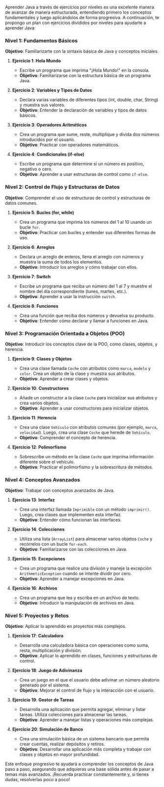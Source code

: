 Aprender Java a través de ejercicios por niveles es una excelente manera de avanzar de manera estructurada, entendiendo primero los conceptos fundamentales y luego aplicándolos de forma progresiva. A continuación, te propongo un plan con ejercicios divididos por niveles para ayudarte a aprender Java:

### **Nivel 1: Fundamentos Básicos**

**Objetivo**: Familiarizarte con la sintaxis básica de Java y conceptos iniciales.

1. **Ejercicio 1**: **Hola Mundo**
    
    - Escribe un programa que imprima "¡Hola Mundo!" en la consola.
    - **Objetivo**: Familiarizarse con la estructura básica de un programa Java.
2. **Ejercicio 2**: **Variables y Tipos de Datos**
    
    - Declara varias variables de diferentes tipos (int, double, char, String) y muestra sus valores.
    - **Objetivo**: Entender la declaración de variables y tipos de datos básicos.
3. **Ejercicio 3**: **Operadores Aritméticos**
    
    - Crea un programa que sume, reste, multiplique y divida dos números introducidos por el usuario.
    - **Objetivo**: Practicar con operadores matemáticos.
4. **Ejercicio 4**: **Condicionales (if-else)**
    
    - Escribe un programa que determine si un número es positivo, negativo o cero.
    - **Objetivo**: Aprender a usar estructuras de control como `if-else`.

### **Nivel 2: Control de Flujo y Estructuras de Datos**

**Objetivo**: Comprender el uso de estructuras de control y estructuras de datos comunes.

1. **Ejercicio 5**: **Bucles (for, while)**
    
    - Crea un programa que imprima los números del 1 al 10 usando un bucle `for`.
    - **Objetivo**: Practicar con bucles y entender sus diferentes formas de uso.
2. **Ejercicio 6**: **Arreglos**
    
    - Declara un arreglo de enteros, llena el arreglo con números y muestra la suma de todos los elementos.
    - **Objetivo**: Introducir los arreglos y cómo trabajar con ellos.
3. **Ejercicio 7**: **Switch**
    
    - Escribe un programa que reciba un número del 1 al 7 y muestre el nombre del día correspondiente (lunes, martes, etc.).
    - **Objetivo**: Aprender a usar la instrucción `switch`.
4. **Ejercicio 8**: **Funciones**
    
    - Crea una función que reciba dos números y devuelva su producto.
    - **Objetivo**: Entender cómo declarar y llamar a funciones en Java.

### **Nivel 3: Programación Orientada a Objetos (POO)**

**Objetivo**: Introducir los conceptos clave de la POO, como clases, objetos, y herencia.

1. **Ejercicio 9**: **Clases y Objetos**
    
    - Crea una clase llamada `Coche` con atributos como `marca`, `modelo` y `color`. Crea un objeto de la clase y muestra sus atributos.
    - **Objetivo**: Aprender a crear clases y objetos.
2. **Ejercicio 10**: **Constructores**
    
    - Añade un constructor a la clase `Coche` para inicializar sus atributos y crea varios objetos.
    - **Objetivo**: Aprender a usar constructores para inicializar objetos.
3. **Ejercicio 11**: **Herencia**
    
    - Crea una clase `Vehículo` con atributos comunes (por ejemplo, `marca`, `velocidad`). Luego, crea una clase `Coche` que herede de `Vehículo`.
    - **Objetivo**: Comprender el concepto de herencia.
4. **Ejercicio 12**: **Polimorfismo**
    
    - Sobrescribe un método en la clase `Coche` que imprima información diferente sobre el vehículo.
    - **Objetivo**: Practicar el polimorfismo y la sobrescritura de métodos.

### **Nivel 4: Conceptos Avanzados**

**Objetivo**: Trabajar con conceptos avanzados de Java.

1. **Ejercicio 13**: **Interfaz**
    
    - Crea una interfaz llamada `Imprimible` con un método `imprimir()`. Luego, crea clases que implementen esta interfaz.
    - **Objetivo**: Entender cómo funcionan las interfaces.
2. **Ejercicio 14**: **Colecciones**
    
    - Utiliza una lista (`ArrayList`) para almacenar varios objetos `Coche` y recórrelos con un bucle `for-each`.
    - **Objetivo**: Familiarizarse con las colecciones en Java.
3. **Ejercicio 15**: **Excepciones**
    
    - Crea un programa que realice una división y maneje la excepción `ArithmeticException` cuando se intente dividir por cero.
    - **Objetivo**: Aprender a manejar excepciones en Java.
4. **Ejercicio 16**: **Archivos**
    
    - Crea un programa que lea y escriba en un archivo de texto.
    - **Objetivo**: Introducir la manipulación de archivos en Java.

### **Nivel 5: Proyectos y Retos**

**Objetivo**: Aplicar lo aprendido en proyectos más complejos.

1. **Ejercicio 17**: **Calculadora**
    
    - Desarrolla una calculadora básica con operaciones como suma, resta, multiplicación y división.
    - **Objetivo**: Aplicar lo aprendido en clases, funciones y estructuras de control.
2. **Ejercicio 18**: **Juego de Adivinanza**
    
    - Crea un juego en el que el usuario debe adivinar un número aleatorio generado por el sistema.
    - **Objetivo**: Mejorar el control de flujo y la interacción con el usuario.
3. **Ejercicio 19**: **Gestor de Tareas**
    
    - Desarrolla una aplicación que permita agregar, eliminar y listar tareas. Utiliza colecciones para almacenar las tareas.
    - **Objetivo**: Aprender a manejar listas y operaciones más complejas.
4. **Ejercicio 20**: **Simulación de Banco**
    
    - Crea una simulación básica de un sistema bancario que permita crear cuentas, realizar depósitos y retiros.
    - **Objetivo**: Desarrollar una aplicación más completa y trabajar con clases y objetos en mayor profundidad.

Este enfoque progresivo te ayudará a comprender los conceptos de Java paso a paso, asegurando que adquieras una base sólida antes de pasar a temas más avanzados. ¡Recuerda practicar constantemente y, si tienes dudas, resolverlas poco a poco!